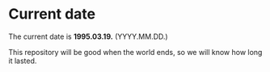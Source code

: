 # Current date

The current date is **1995.03.19.** (YYYY.MM.DD.)

This repository will be good when the world ends, so we will know how long it lasted.